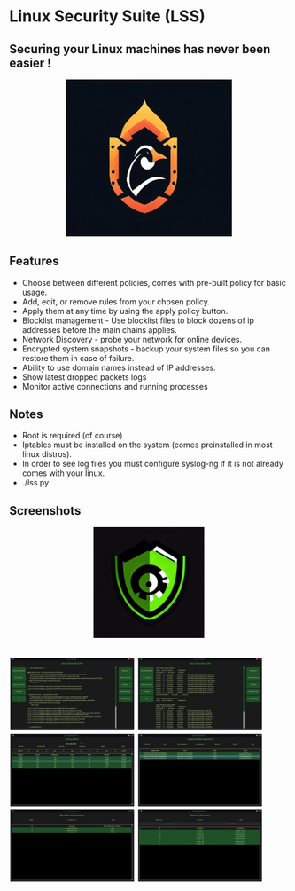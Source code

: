 # Linux Security Suite (LSS)
## Securing your Linux machines has never been easier !

<p align="center">
<img src="Screenshots/lss.jpg" width="300">
</p>

## Features
- Choose between different policies, comes with pre-built policy for basic usage.
- Add, edit, or remove rules from your chosen policy.
- Apply them at any time by using the apply policy button.
- Blocklist management - Use blocklist files to block dozens of ip addresses before the main chains applies.
- Network Discovery - probe your network for online devices.
- Encrypted system snapshots - backup your system files so you can restore them in case of failure.
- Ability to use domain names instead of IP addresses.
- Show latest dropped packets logs
- Monitor active connections and running processes

## Notes
- Root is required (of course)
- Iptables must be installed on the system (comes preinstalled in most linux distros).
- In order to see log files you must configure syslog-ng if it is not already comes with your linux.
- ./lss.py

## Screenshots
<p align="center">
<img src="Screenshots/lss_icon.png" width="200">
</p>
<br>
<img src="Screenshots/0.png" width="45%"></img> <img src="Screenshots/1.png" width="45%"></img> <img src="Screenshots/2.png" width="45%"></img> <img src="Screenshots/3.png" width="45%"></img> <img src="Screenshots/4.png" width="45%"></img> <img src="Screenshots/5.png" width="45%"></img>



